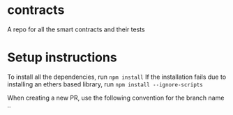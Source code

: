 # contracts
A repo for all the smart contracts and their tests

# Setup instructions 

To install all the dependencies, run 
`npm install`
If the installation fails due to installing an ethers based library, run 
`npm install --ignore-scripts`

When creating a new PR, use the following convention for the branch name <githubUserName>.<EX-xx>.<shortDescription>
